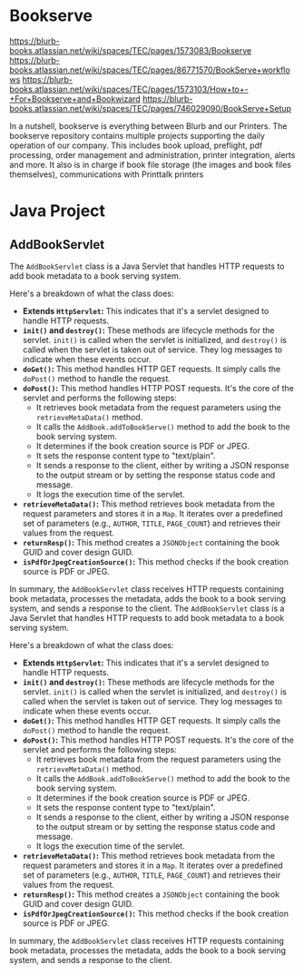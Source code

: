 Bookserve
=========
https://blurb-books.atlassian.net/wiki/spaces/TEC/pages/1573083/Bookserve
https://blurb-books.atlassian.net/wiki/spaces/TEC/pages/86771570/BookServe+workflows
https://blurb-books.atlassian.net/wiki/spaces/TEC/pages/1573103/How+to+-+For+Bookserve+and+Bookwizard
https://blurb-books.atlassian.net/wiki/spaces/TEC/pages/746029090/BookServe+Setup

In a nutshell, bookserve is everything between Blurb and our Printers. The bookserve repository contains multiple projects supporting the daily operation of our company. This includes book upload, preflight, pdf processing, order management and administration, printer integration, alerts and more.
It also is in charge if book file storage (the images and book files themselves), communications with Printtalk printers

# Java Project

## AddBookServlet
The `AddBookServlet` class is a Java Servlet that handles HTTP requests to add book metadata to a book serving system.

Here's a breakdown of what the class does:

*   **Extends `HttpServlet`:** This indicates that it's a servlet designed to handle HTTP requests.
*   **`init()` and `destroy()`:** These methods are lifecycle methods for the servlet. `init()` is called when the servlet is initialized, and `destroy()` is called when the servlet is taken out of service. They log messages to indicate when these events occur.
*   **`doGet()`:** This method handles HTTP GET requests. It simply calls the `doPost()` method to handle the request.
*   **`doPost()`:** This method handles HTTP POST requests. It's the core of the servlet and performs the following steps:
    *   It retrieves book metadata from the request parameters using the `retrieveMetaData()` method.
    *   It calls the `AddBook.addToBookServe()` method to add the book to the book serving system.
    *   It determines if the book creation source is PDF or JPEG.
    *   It sets the response content type to "text/plain".
    *   It sends a response to the client, either by writing a JSON response to the output stream or by setting the response status code and message.
    *   It logs the execution time of the servlet.
*   **`retrieveMetaData()`:** This method retrieves book metadata from the request parameters and stores it in a `Map`. It iterates over a predefined set of parameters (e.g., `AUTHOR`, `TITLE`, `PAGE_COUNT`) and retrieves their values from the request.
*   **`returnResp()`:** This method creates a `JSONObject` containing the book GUID and cover design GUID.
*   **`isPdfOrJpegCreationSource()`:** This method checks if the book creation source is PDF or JPEG.

In summary, the `AddBookServlet` class receives HTTP requests containing book metadata, processes the metadata, adds the book to a book serving system, and sends a response to the client.
The `AddBookServlet` class is a Java Servlet that handles HTTP requests to add book metadata to a book serving system.

Here's a breakdown of what the class does:

*   **Extends `HttpServlet`:** This indicates that it's a servlet designed to handle HTTP requests.
*   **`init()` and `destroy()`:** These methods are lifecycle methods for the servlet. `init()` is called when the servlet is initialized, and `destroy()` is called when the servlet is taken out of service. They log messages to indicate when these events occur.
*   **`doGet()`:** This method handles HTTP GET requests. It simply calls the `doPost()` method to handle the request.
*   **`doPost()`:** This method handles HTTP POST requests. It's the core of the servlet and performs the following steps:
    *   It retrieves book metadata from the request parameters using the `retrieveMetaData()` method.
    *   It calls the `AddBook.addToBookServe()` method to add the book to the book serving system.
    *   It determines if the book creation source is PDF or JPEG.
    *   It sets the response content type to "text/plain".
    *   It sends a response to the client, either by writing a JSON response to the output stream or by setting the response status code and message.
    *   It logs the execution time of the servlet.
*   **`retrieveMetaData()`:** This method retrieves book metadata from the request parameters and stores it in a `Map`. It iterates over a predefined set of parameters (e.g., `AUTHOR`, `TITLE`, `PAGE_COUNT`) and retrieves their values from the request.
*   **`returnResp()`:** This method creates a `JSONObject` containing the book GUID and cover design GUID.
*   **`isPdfOrJpegCreationSource()`:** This method checks if the book creation source is PDF or JPEG.

In summary, the `AddBookServlet` class receives HTTP requests containing book metadata, processes the metadata, adds the book to a book serving system, and sends a response to the client.